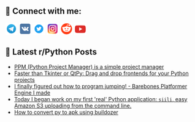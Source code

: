 ## 🔎 Connect with me:
[<img src="https://github.com/bullbesh/bullbesh/blob/main/images/Telegram.png" width="32" height="32" />](https://t.me/bullbesh)
[<img src="https://github.com/bullbesh/bullbesh/blob/main/images/VK.png" width="32" height="32" />](https://vk.com/bullbesh)
[<img src="https://github.com/bullbesh/bullbesh/blob/main/images/Twitter.png" width="32" height="32" />](https://twitter.com/bullbesh1)
[<img src="https://github.com/bullbesh/bullbesh/blob/main/images/Instagram.png" width="32" height="32" />](https://www.instagram.com/bullbesh)
[<img src="https://github.com/bullbesh/bullbesh/blob/main/images/Reddit.png" width="32" height="32" />](https://www.reddit.com/user/bullbesh)
[<img src="https://github.com/bullbesh/bullbesh/blob/main/images/YouTube.png" width="32" height="32" />](https://www.youtube.com/channel/UCtfjRs6uzgq5mfm8S06WTcg)

## 📕 Latest r/Python Posts
<!-- BLOG-POST-LIST:START -->
- [PPM &lpar;Python Project Manager&rpar; is a simple project manager](https://www.reddit.com/r/Python/comments/w5lcmo/ppm_python_project_manager_is_a_simple_project/)
- [Faster than Tkinter or QtPy: Drag and drop frontends for your Python projects](https://www.reddit.com/r/Python/comments/w5kwo8/faster_than_tkinter_or_qtpy_drag_and_drop/)
- [I finally figured out how to program jumping! - Barebones Platformer Engine I made](https://www.reddit.com/r/Python/comments/w5ktlq/i_finally_figured_out_how_to_program_jumping/)
- [Today I began work on my first &#39;real&#39; Python application: `siili`, easy Amazon S3 uploading from the command line.](https://www.reddit.com/r/Python/comments/w5j02m/today_i_began_work_on_my_first_real_python/)
- [How to convert py to apk using buildozer](https://www.reddit.com/r/Python/comments/w5hjqk/how_to_convert_py_to_apk_using_buildozer/)
<!-- BLOG-POST-LIST:END -->
